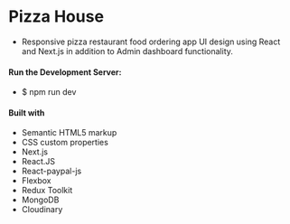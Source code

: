# Pizza House

- Responsive pizza restaurant food ordering app UI design using React and Next.js in addition to Admin dashboard functionality.

#### Run the Development Server:

- $ npm run dev

#### Built with

- Semantic HTML5 markup
- CSS custom properties
- Next.js
- React.JS
- React-paypal-js
- Flexbox
- Redux Toolkit
- MongoDB
- Cloudinary

